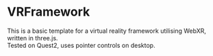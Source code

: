 # VRFramework
This is a basic template for a virtual reality framework utilising WebXR, written in three.js.<br />
Tested on Quest2, uses pointer controls on desktop.
